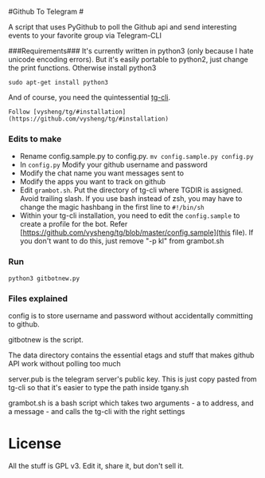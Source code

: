 #Github To Telegram #

A script that uses PyGithub to poll the Github api and send interesting events to your favorite group via Telegram-CLI

###Requirements###
It's currently written in python3 (only because I hate unicode encoding errors). But it's easily portable to python2, just change the print functions. Otherwise install python3

    sudo apt-get install python3

And of course, you need the quintessential [tg-cli](https://github.com/vysheng/tg). 

    Follow [vysheng/tg/#installation](https://github.com/vysheng/tg/#installation)

### Edits to make ###

* Rename config.sample.py to config.py. `mv config.sample.py config.py`
* In `config.py` Modify your github username and password
* Modify the chat name you want messages sent to
* Modify the apps you want to track on github
* Edit `grambot.sh`. Put the directory of tg-cli where TGDIR is assigned. Avoid trailing slash. If you use bash instead of zsh, you may have to change the magic hashbang in the first line to `#!/bin/sh` 
* Within your tg-cli installation, you need to edit the `config.sample` to create a profile for the bot. Refer [https://github.com/vysheng/tg/blob/master/config.sample](this file). If you don't want to do this, just remove "-p kl" from grambot.sh

### Run ###

    python3 gitbotnew.py


### Files explained ###
config is to store username and password without accidentally committing to github.

gitbotnew is the script.

The data directory contains the essential etags and stuff that makes github API work without polling too much

server.pub is the telegram server's public key. This is just copy pasted from tg-cli so that it's easier to type the path inside tgany.sh

grambot.sh is a bash script which takes two arguments - a to address, and a message - and calls the tg-cli with the right settings  


# License #
All the stuff is GPL v3. Edit it, share it, but don't sell it.